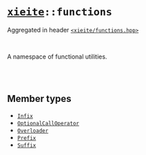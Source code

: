 # [`xieite`](../README.md)`::functions`
Aggregated in header [`<xieite/functions.hpp>`](../include/xieite/functions.hpp)

<br/>

A namespace of functional utilities.

<br/><br/>

## Member types
- [`Infix`](../docs/functions/Infix.md)
- [`OptionalCallOperator`](../docs/functions/OptionalCallOperator.md)
- [`Overloader`](../docs/functions/Overloader.md)
- [`Prefix`](../docs/functions/Prefix.md)
- [`Suffix`](../docs/functions/Suffix.md)
